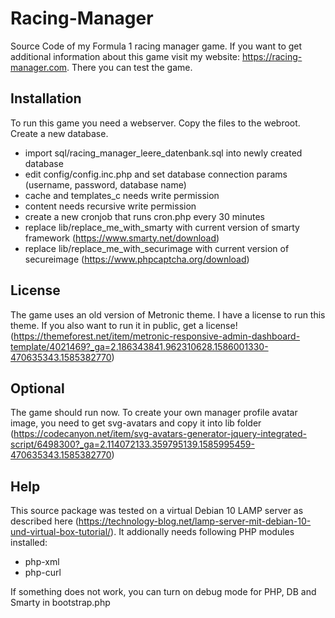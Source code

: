 # Racing-Manager
Source Code of my Formula 1 racing manager game. If you want to get additional information about this game visit my website: https://racing-manager.com. There you can test the game.

## Installation

To run this game you need a webserver. Copy the files to the webroot. Create a new database.

* import sql/racing_manager_leere_datenbank.sql into newly created database
* edit config/config.inc.php and set database connection params (username, password, database name)
* cache and templates_c needs write permission
* content needs recursive write permission
* create a new cronjob that runs cron.php every 30 minutes
* replace lib/replace_me_with_smarty with current version of smarty framework (https://www.smarty.net/download)
* replace lib/replace_me_with_securimage with current version of secureimage (https://www.phpcaptcha.org/download)

## License

The game uses an old version of Metronic theme. I have a license to run this theme. If you also want to run it in public, get a license! (https://themeforest.net/item/metronic-responsive-admin-dashboard-template/4021469?_ga=2.186343841.962310628.1586001330-470635343.1585382770)

## Optional

The game should run now. To create your own manager profile avatar image, you need to get svg-avatars and copy it into lib folder (https://codecanyon.net/item/svg-avatars-generator-jquery-integrated-script/6498300?_ga=2.114072133.359795139.1585995459-470635343.1585382770)

## Help

This source package was tested on a virtual Debian 10 LAMP server as described here (https://technology-blog.net/lamp-server-mit-debian-10-und-virtual-box-tutorial/). It addionally needs following PHP modules installed:

* php-xml
* php-curl

If something does not work, you can turn on debug mode for PHP, DB and Smarty in bootstrap.php